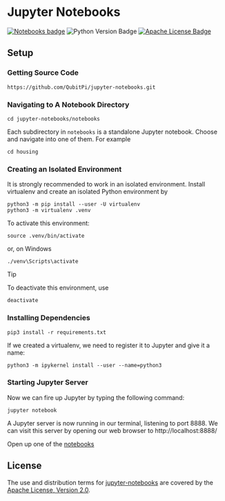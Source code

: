 Jupyter Notebooks
=================

[![Notebooks badge]][Notebooks URL]
![Python Version Badge]
[![Apache License Badge]][Apache License, Version 2.0]

Setup
-----

### Getting Source Code

```console
https://github.com/QubitPi/jupyter-notebooks.git
```

### Navigating to A Notebook Directory

```console
cd jupyter-notebooks/notebooks
```

Each subdirectory in `notebooks` is a standalone Jupyter notebook. Choose and navigate into one of them. For example

```console
cd housing
```

### Creating an Isolated Environment

It is strongly recommended to work in an isolated environment. Install virtualenv and create an isolated Python
environment by

```console
python3 -m pip install --user -U virtualenv
python3 -m virtualenv .venv
```

To activate this environment:

```console
source .venv/bin/activate
```

or, on Windows

```console
./venv\Scripts\activate
```

> [!TIP]
> 
> To deactivate this environment, use
> 
> ```console
> deactivate
> ```

### Installing Dependencies

```console
pip3 install -r requirements.txt
```

If we created a virtualenv, we need to register it to Jupyter and give it a name:

```console
python3 -m ipykernel install --user --name=python3
```

### Starting Jupyter Server

Now we can fire up Jupyter by typing the following command:

```console
jupyter notebook
```

A Jupyter server is now running in our terminal, listening to port 8888. We can visit this server by opening our web
browser to http://localhost:8888/

Open up one of the [notebooks](./notebooks)

License
-------

The use and distribution terms for [jupyter-notebooks]() are covered by the [Apache License, Version 2.0].

[Apache License Badge]: https://img.shields.io/badge/Apache%202.0-F25910.svg?style=for-the-badge&logo=Apache&logoColor=white
[Apache License, Version 2.0]: https://www.apache.org/licenses/LICENSE-2.0

[Notebooks badge]: https://img.shields.io/badge/Notebooks-F37626?style=for-the-badge&logo=jupyter&logoColor=white
[Notebooks URL]: https://jupyter-notebooks.qubitpi.org/

[Python Version Badge]: https://img.shields.io/badge/Python-3.10-FFD845?labelColor=498ABC&style=for-the-badge&logo=python&logoColor=white


